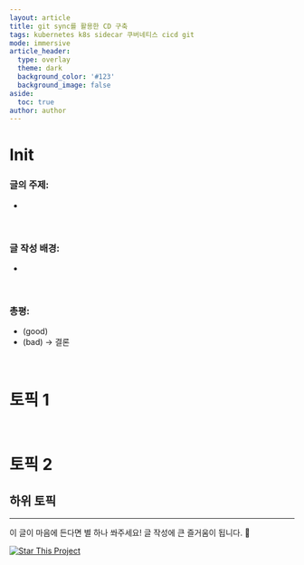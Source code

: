 ```yaml
---
layout: article
title: git sync를 활용한 CD 구축
tags: kubernetes k8s sidecar 쿠버네티스 cicd git 
mode: immersive
article_header:
  type: overlay
  theme: dark
  background_color: '#123'
  background_image: false
aside:
  toc: true
author: author
---
```


# Init
### 글의 주제:
-  <br>
<br>

### 글 작성 배경: 
-  <br>
<br>

### 총평:
- (good) 
- (bad) 
-> 결론

<!--more-->

<br>

# 토픽 1

<br>

# 토픽 2

## 하위 토픽

<!--more-->

---

이 글이 마음에 든다면 별 하나 쏴주세요! 글 작성에 큰 즐거움이 됩니다. :star2:

[![Star This Project](https://img.shields.io/github/stars/protocol-jylee/protocol-jylee.github.io.svg?label=Stars&style=social)](https://github.com/protocol-jylee)
